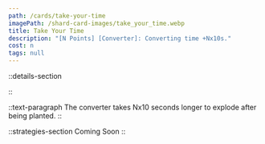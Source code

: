 ```yaml
---
path: /cards/take-your-time
imagePath: /shard-card-images/take_your_time.webp
title: Take Your Time
description: "[N Points] [Converter]: Converting time +Nx10s."
cost: n
tags: null
---
```


::details-section

::

::text-paragraph
The converter takes Nx10 seconds longer to explode after being planted.
::

::strategies-section
Coming Soon
::
